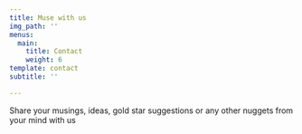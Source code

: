 ```yaml
---
title: Muse with us
img_path: ''
menus:
  main:
    title: Contact
    weight: 6
template: contact
subtitle: ''

---
```

Share your musings, ideas, gold star suggestions or any other nuggets from your mind with us